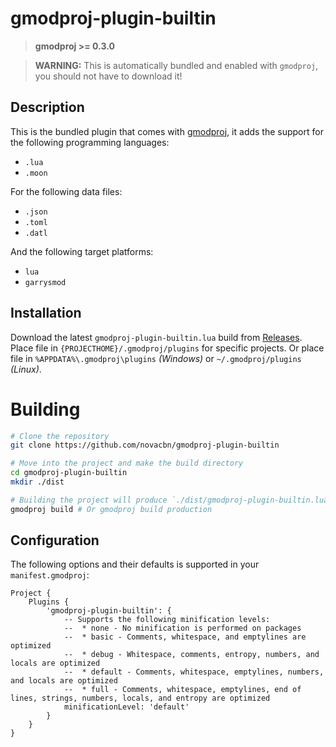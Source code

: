 # gmodproj-plugin-builtin

> **gmodproj >= 0.3.0**

> **WARNING:** This is automatically bundled and enabled with `gmodproj`, you should not have to download it!

## Description

This is the bundled plugin that comes with [gmodproj](https://github.com/novacbn/gmodproj), it adds the support for the following programming languages:
* `.lua`
* `.moon`

For the following data files:
* `.json`
* `.toml`
* `.datl`

And the following target platforms:
* `lua`
* `garrysmod`

## Installation

Download the latest `gmodproj-plugin-builtin.lua` build from [Releases](https://github.com/novacbn/gmodproj-plugin-builtin/releases). Place file in `{PROJECTHOME}/.gmodproj/plugins` for specific projects. Or place file in `%APPDATA%\.gmodproj\plugins` _(Windows)_ or `~/.gmodproj/plugins` _(Linux)_.

# Building

```bash
# Clone the repository
git clone https://github.com/novacbn/gmodproj-plugin-builtin

# Move into the project and make the build directory
cd gmodproj-plugin-builtin
mkdir ./dist

# Building the project will produce `./dist/gmodproj-plugin-builtin.lua`
gmodproj build # Or gmodproj build production
```

## Configuration
The following options and their defaults is supported in your `manifest.gmodproj`:
```moonscript
Project {
    Plugins {
        'gmodproj-plugin-builtin': {
            -- Supports the following minification levels:
            --  * none - No minification is performed on packages
            --  * basic - Comments, whitespace, and emptylines are optimized
            --  * debug - Whitespace, comments, entropy, numbers, and locals are optimized
            --  * default - Comments, whitespace, emptylines, numbers, and locals are optimized
            --  * full - Comments, whitespace, emptylines, end of lines, strings, numbers, locals, and entropy are optimized
            minificationLevel: 'default'
        }
    }
}
```